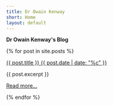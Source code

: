 ```yaml
---
title: Dr Owain Kenway
short: Home
layout: default
---
```


**Dr Owain Kenway's Blog**

<div>

  {% for post in site.posts %}

  <article>

  <a href="{{ post.url }}">{{ post.title }} {{ post.date | date: "%c" }}</a>

  {{ post.excerpt }}

  <a href="{{ post.url }}">Read more...</a>
  
  </article>

  {% endfor %}

</div>
